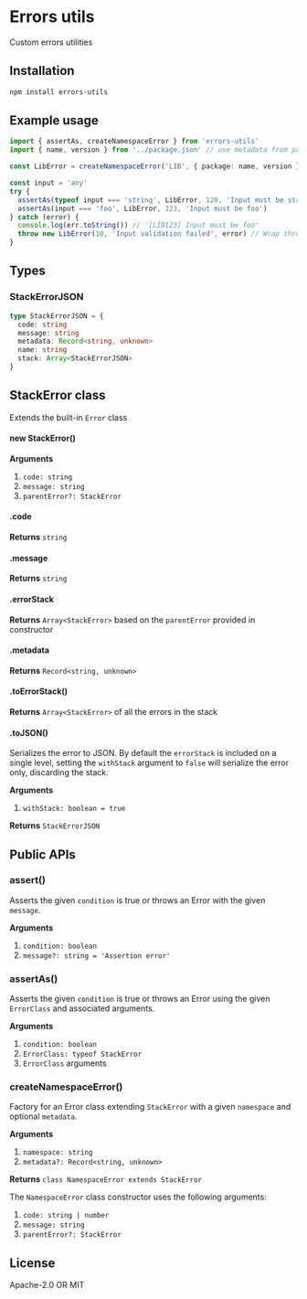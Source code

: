# Errors utils

Custom errors utilities

## Installation

```sh
npm install errors-utils
```

## Example usage

```ts
import { assertAs, createNamespaceError } from 'errors-utils'
import { name, version } from '../package.json' // use metadata from package.json

const LibError = createNamespaceError('LIB', { package: name, version })

const input = 'any'
try {
  assertAs(typeof input === 'string', LibError, 120, 'Input must be string')
  assertAs(input === 'foo', LibError, 123, 'Input must be foo')
} catch (error) {
  console.log(err.toString()) // '[LIB123] Input must be foo'
  throw new LibError(10, 'Input validation failed', error) // Wrap thrown error
}
```

## Types

### StackErrorJSON

```ts
type StackErrorJSON = {
  code: string
  message: string
  metadata: Record<string, unknown>
  name: string
  stack: Array<StackErrorJSON>
}
```

## StackError class

Extends the built-in `Error` class

#### new StackError()

**Arguments**

1. `code: string`
1. `message: string`
1. `parentError?: StackError`

#### .code

**Returns** `string`

#### .message

**Returns** `string`

#### .errorStack

**Returns** `Array<StackError>` based on the `parentError` provided in constructor

#### .metadata

**Returns** `Record<string, unknown>`

#### .toErrorStack()

**Returns** `Array<StackError>` of all the errors in the stack

#### .toJSON()

Serializes the error to JSON. By default the `errorStack` is included on a single level, setting the `withStack` argument to `false` will serialize the error only, discarding the stack.

**Arguments**

1. `withStack: boolean = true`

**Returns** `StackErrorJSON`

## Public APIs

### assert()

Asserts the given `condition` is true or throws an Error with the given `message`.

**Arguments**

1. `condition: boolean`
1. `message?: string = 'Assertion error'`

### assertAs()

Asserts the given `condition` is true or throws an Error using the given `ErrorClass` and associated arguments.

**Arguments**

1. `condition: boolean`
1. `ErrorClass: typeof StackError`
1. `ErrorClass` arguments

### createNamespaceError()

Factory for an Error class extending `StackError` with a given `namespace` and optional `metadata`.

**Arguments**

1. `namespace: string`
1. `metadata?: Record<string, unknown>`

**Returns** `class NamespaceError extends StackError`

The `NamespaceError` class constructor uses the following arguments:

1. `code: string | number`
1. `message: string`
1. `parentError?: StackError`

## License

Apache-2.0 OR MIT
